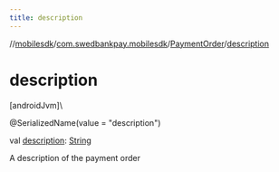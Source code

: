```yaml
---
title: description
---
```

//[mobilesdk](../../../index.html)/[com.swedbankpay.mobilesdk](../index.html)/[PaymentOrder](index.html)/[description](description.html)



# description



[androidJvm]\




@SerializedName(value = "description")



val [description](description.html): [String](https://kotlinlang.org/api/latest/jvm/stdlib/kotlin/-string/index.html)



A description of the payment order




